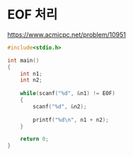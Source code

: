 # EOF 처리

https://www.acmicpc.net/problem/10951

```c
#include<stdio.h>

int main()
{
	int n1;
	int n2;
	
	while(scanf("%d", &n1) != EOF)
	{
		scanf("%d", &n2);
		
		printf("%d\n", n1 + n2);
	}

	return 0;
}
```
